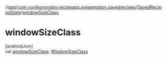 //[app](../../../index.md)/[com.yuriikonovalov.recipeapp.presentation.savedrecipes](../index.md)/[SavedRecipesState](index.md)/[windowSizeClass](window-size-class.md)

# windowSizeClass

[androidJvm]\
val [windowSizeClass](window-size-class.md): [WindowSizeClass](../../com.yuriikonovalov.recipeapp.util/-window-size-class/index.md)
